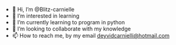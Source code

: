 - 👋 Hi, I’m @Blitz-carnielle
- 👀 I’m interested in learning
- 🌱 I’m currently learning to program in python
- 💞️ I’m looking to collaborate with my knowledge
- 📫 How to reach me, by my email deyvidcarnielli@hotmail.com

<!---
Blitz-carnielle/Blitz-carnielle is a ✨ special ✨ repository because its `README.md` (this file) appears on your GitHub profile.
You can click the Preview link to take a look at your changes.
--->
